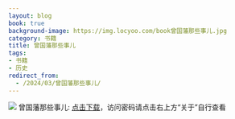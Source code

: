 ```yaml
---
layout: blog
book: true
background-image: https://img.locyoo.com/book曾国藩那些事儿.jpg
category: 书籍
title: 曾国藩那些事儿
tags:
- 书籍
- 历史
redirect_from:
  - /2024/03/曾国藩那些事儿/
---
```

![](https://img.locyoo.com/book曾国藩那些事儿.jpg)
曾国藩那些事儿: <a name = "ref1" href="https://url18.ctfile.com/f/50983618-1044607240-ddaad9?p=3619">点击下载</a>，访问密码请点击右上方“关于”自行查看